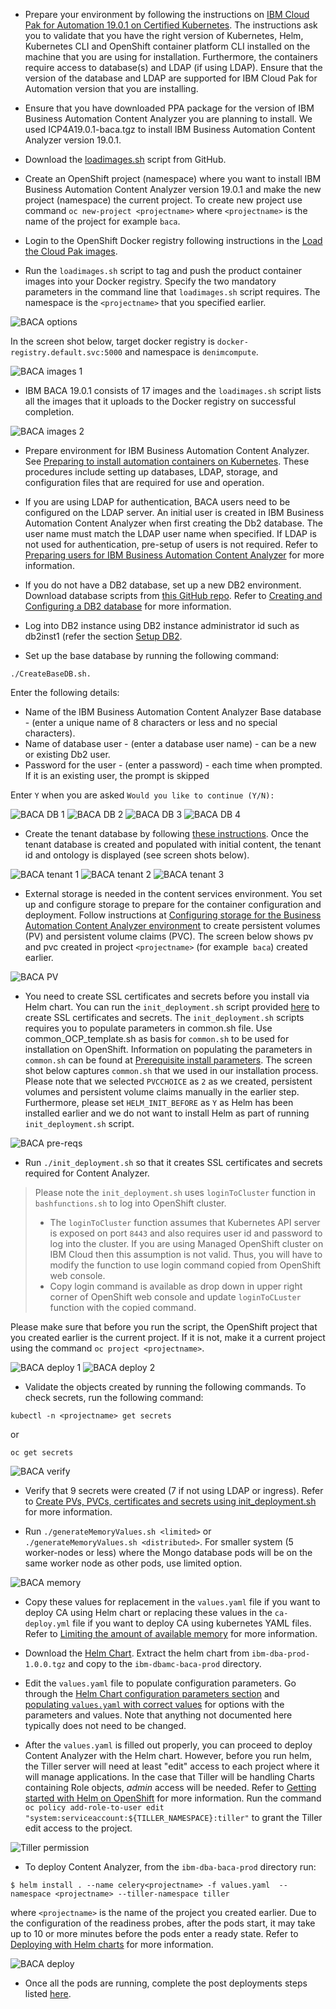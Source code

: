 - Prepare your environment by following the instructions on [IBM Cloud Pak for Automation 19.0.1 on Certified Kubernetes](https://github.com/icp4a/cert-kubernetes/blob/19.0.1/README.md).
The instructions ask you to validate that you have the right version of Kubernetes, Helm, Kubernetes CLI and OpenShift container platform CLI installed on the machine that you are using for installation. Furthermore, the containers require access to database(s) and LDAP (if using LDAP). Ensure that the version of the database and LDAP are supported for IBM Cloud Pak for Automation version that you are installing.

- Ensure that you have downloaded PPA package for the version of IBM Business Automation Content Analyzer you are planning to install. We used ICP4A19.0.1-baca.tgz to install IBM Business Automation Content Analyzer version 19.0.1.

- Download the [loadimages.sh](https://github.com/icp4a/cert-kubernetes/blob/19.0.1/scripts/loadimages.sh) script from GitHub.

- Create an OpenShift project (namespace) where you want to install IBM Business Automation Content Analyzer version 19.0.1 and make the new project (namespace) the current project. To create new project use command `oc new-project <projectname>` where `<projectname>` is the name of the project for example `baca`.

- Login to the OpenShift Docker registry following instructions in the [Load the Cloud Pak images](rhos-create-cluster.md).

- Run the `loadimages.sh` script to tag and push the product container images into your Docker registry. Specify the two mandatory parameters in the command line that `loadimages.sh` script requires. The namespace is the `<projectname>` that you specified earlier. 

![BACA options](images/rhos-baca1.png)
 
In the screen shot below, target docker registry is `docker-registry.default.svc:5000` and namespace is `denimcompute`.

![BACA images 1](images/rhos-baca2.png)
 
- IBM BACA 19.0.1 consists of 17 images and the `loadimages.sh` script lists all the images that it uploads to the Docker registry on successful completion.

![BACA images 2](images/rhos-baca3.png)

- Prepare environment for IBM Business Automation Content Analyzer. See [Preparing to install automation containers on Kubernetes](https://www.ibm.com/support/knowledgecenter/SSYHZ8_19.0.x/com.ibm.dba.install/k8s_topics/tsk_prepare_bacak8s.html). These procedures include setting up databases, LDAP, storage, and configuration files that are required for use and operation.

- If you are using LDAP for authentication, BACA users need to be configured on the LDAP server. An initial user is created in IBM Business Automation Content Analyzer when first creating the Db2 database. The user name must match the LDAP user name when specified. If LDAP is not used for authentication, pre-setup of users is not required. Refer to [Preparing users for IBM Business Automation Content Analyzer](https://www.ibm.com/support/knowledgecenter/SSYHZ8_19.0.x/com.ibm.dba.install/k8s_topics/tsk_prepare_bacak8s_usergroups.html) for more information.

- If you do not have a DB2 database, set up a new DB2 environment. Download database scripts from [this GitHub repo](https://github.com/icp4a/cert-kubernetes/tree/19.0.1/BACA/configuration/DB2). Refer to [Creating and Configuring a DB2 database](https://www.ibm.com/support/knowledgecenter/SSYHZ8_19.0.x/com.ibm.dba.install/k8s_topics/tsk_prepare_bacak8s_db.html) for more information.

- Log into DB2 instance using DB2 instance administrator id such as db2inst1 (refer the section [Setup DB2](rhos-create-cluster.md).

- Set up the base database by running the following command:
```
./CreateBaseDB.sh.
```
Enter the following details:

- Name of the IBM Business Automation Content Analyzer Base database - (enter a unique name of 8 characters or less and no special characters).
- Name of database user - (enter a database user name) - can be a new or existing Db2 user.
- Password for the user - (enter a password) - each time when prompted. If it is an existing user, the prompt is skipped

Enter `Y` when you are asked `Would you like to continue (Y/N):`

![BACA DB 1](images/rhos-baca4.png)
![BACA DB 2](images/rhos-baca5.png)
![BACA DB 3](images/rhos-baca6.png)
![BACA DB 4](images/rhos-baca7.png)

- Create the tenant database by following [these instructions](https://www.ibm.com/support/knowledgecenter/SSYHZ8_19.0.x/com.ibm.dba.install/k8s_topics/tsk_prepare_bacak8s_db.html). Once the tenant database is created and populated with initial content, the tenant id and ontology is displayed (see screen shots below).

![BACA tenant 1](images/rhos-baca8.png)
![BACA tenant 2](images/rhos-baca9.png)
![BACA tenant 3](images/rhos-baca10.png)

- External storage is needed in the content services environment. You set up and configure storage to prepare for the container configuration and deployment. Follow instructions at [Configuring storage for the Business Automation Content Analyzer environment](https://www.ibm.com/support/knowledgecenter/SSYHZ8_19.0.x/com.ibm.dba.install/k8s_topics/tsk_prepare_bacak8s_storage.html) to create persistent volumes (PV) and persistent volume claims (PVC). The screen below shows pv and pvc created in project `<projectname>` (for example` baca`) created earlier.

![BACA PV](images/rhos-baca11.png)

- You need to create SSL certificates and secrets before you install via Helm chart. You can run the `init_deployment.sh` script provided [here](https://github.com/icp4a/cert-kubernetes/tree/19.0.1/BACA/configuration/) to create SSL certificates and secrets.
The `init_deployment.sh` scripts requires you to populate parameters in common.sh file. Use common_OCP_template.sh as basis for `common.sh` to be used for installation on OpenShift.
Information on populating the parameters in `common.sh` can be found at [Prerequisite install parameters](https://www.ibm.com/support/knowledgecenter/SSYHZ8_19.0.x/com.ibm.dba.ref/topics/ref_baca_common_params.html).
The screen shot below captures `common.sh` that we used in our installation process. Please note that we selected `PVCCHOICE` as `2` as we created, persistent volumes and persistent volume claims manually in the earlier step. Furthermore, please set `HELM_INIT_BEFORE` as `Y` as Helm has been installed earlier and we do not want to install Helm as part of running `init_deployment.sh` script.

![BACA pre-reqs](images/rhos-baca12.png)

- Run `./init_deployment.sh` so that it creates SSL certificates and secrets required for Content Analyzer. 
> Please note the `init_deployment.sh` uses `loginToCluster` function in `bashfunctions.sh` to log into OpenShift cluster.
> 
> - The `loginToCluster` function assumes that Kubernetes API server is exposed on port `8443` and also requires user id and password to log into the cluster.
> If you are using Managed OpenShift cluster on IBM Cloud then this assumption is not valid. Thus, you will have to modify the function to use login command copied from OpenShift web console.
> - Copy login command is available as drop down in upper right corner of OpenShift web console and update `loginToCLuster` function with the copied command.

Please make sure that before you run the script, the OpenShift project that you created earlier is the current project. If it is not, make it a current project using the command `oc project <projectname>`. 

![BACA deploy 1](images/rhos-baca13.png)
![BACA deploy 2](images/rhos-baca14.png)
 
- Validate the objects created by running  the following commands. To check secrets, run the following command:
```
kubectl -n <projectname> get secrets
```
or
```
oc get secrets
```

![BACA verify](images/rhos-baca15.png)

- Verify that 9 secrets were created (7 if not using LDAP or ingress). Refer to [Create PVs, PVCs, certificates and secrets using init_deployment.sh](https://github.com/icp4a/cert-kubernetes/blob/19.0.1/BACA/docs/init_deployment.md) for more information.

- Run `./generateMemoryValues.sh <limited>` or `./generateMemoryValues.sh <distributed>`. For smaller system (5 worker-nodes or less) where the Mongo database pods will be on the same worker node as other pods, use limited option.

![BACA memory](images/rhos-baca16.png)

- Copy these values for replacement in the `values.yaml` file if you want to deploy CA using Helm chart or replacing these values in the `ca-deploy.yml` file if you want to deploy CA using kubernetes YAML files. Refer to [Limiting the amount of available memory](https://www.ibm.com/support/knowledgecenter/SSYHZ8_19.0.x/com.ibm.dba.install/topics/tsk_preparing_baca_deploy_limitram.html) for more information.

- Download the [Helm Chart](https://github.com/icp4a/cert-kubernetes/tree/19.0.1/BACA/helm-charts). Extract the helm chart from `ibm-dba-prod-1.0.0.tgz` and copy to the `ibm-dbamc-baca-prod` directory.

- Edit the `values.yaml` file to populate configuration parameters. Go through the [Helm Chart configuration parameters section](https://www.ibm.com/support/knowledgecenter/SSYHZ8_19.0.x/com.ibm.dba.ref/topics/ref_baca_globaloptions_params.html) and [populating `values.yaml` with correct values](https://github.com/icp4a/cert-kubernetes/blob/19.0.1/BACA/docs/values_yaml_parameters.md) for options with the parameters and values.
Note that anything not documented here typically does not need to be changed.

- After the `values.yaml` is filled out properly, you can proceed to deploy Content Analyzer with the Helm chart. However, before you run helm, the Tiller server will need at least "edit" access to each project where it will manage applications. In the case that Tiller will be handling Charts containing Role objects, *admin* access will be needed. Refer to [Getting started with Helm on OpenShift](https://blog.openshift.com/getting-started-helm-openshift/) for more information. Run the command `oc policy add-role-to-user edit "system:serviceaccount:${TILLER_NAMESPACE}:tiller"` to grant the Tiller edit access to the project.

![Tiller permission](images/rhos-baca17.png)
 
- To deploy Content Analyzer, from the `ibm-dba-baca-prod` directory run:
```
$ helm install . --name celery<projectname> -f values.yaml  --namespace <projectname> --tiller-namespace tiller
```
where `<projectname>` is the name of the project you created earlier.
Due to the configuration of the readiness probes, after the pods start, it may take up to 10 or more minutes before the pods enter a ready state. Refer to [Deploying with Helm charts](https://github.com/icp4a/cert-kubernetes/blob/19.0.1/BACA/helm-charts/README.md) for more information.

![BACA deploy](images/rhos-baca18.png)


- Once all the pods are running, complete the post deployments steps listed [here](https://github.com/icp4a/cert-kubernetes/blob/19.0.1/BACA/docs/post-deployment.md).
